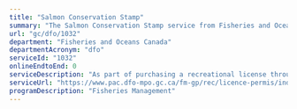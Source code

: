 ```yaml
---
title: "Salmon Conservation Stamp"
summary: "The Salmon Conservation Stamp service from Fisheries and Oceans Canada is not available end-to-end online, according to the GC Service Inventory."
url: "gc/dfo/1032"
department: "Fisheries and Oceans Canada"
departmentAcronym: "dfo"
serviceId: "1032"
onlineEndtoEnd: 0
serviceDescription: "As part of purchasing a recreational license through the National Recreational Licensing System (NRLS) in Pacific Region, an annually-purchased Salmon Conservation Stamp must be affixed to licences held by anglers, both adult and juvenile, wishing to retain any species of Pacific salmon."
serviceUrl: "https://www.pac.dfo-mpo.gc.ca/fm-gp/rec/licence-permis/index-eng.html#stamp"
programDescription: "Fisheries Management"
---
```

